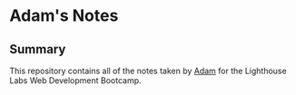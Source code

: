 # Adam's Notes
## Summary 

This repository contains all of the notes taken by [Adam](https://github.com/adamgrharvey/) for the Lighthouse Labs Web Development Bootcamp.
